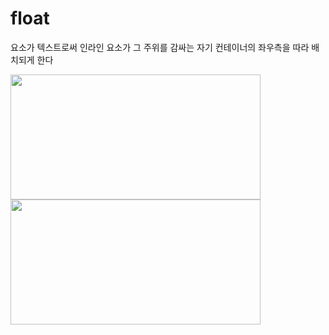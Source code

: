 # float

요소가 텍스트로써 인라인 요소가 그 주위를 감싸는 자기 컨테이너의 좌우측을 따라 배치되게 한다

<img src="https://user-images.githubusercontent.com/82315118/219715488-0929c70b-9c74-4ca7-bd7f-64491c4954cb.png" width="400" height="200" />

<img src="https://user-images.githubusercontent.com/82315118/219715564-c2c5599f-ecd4-4e55-aab8-1d06a9d43d90.png" width="400" height="200" />
